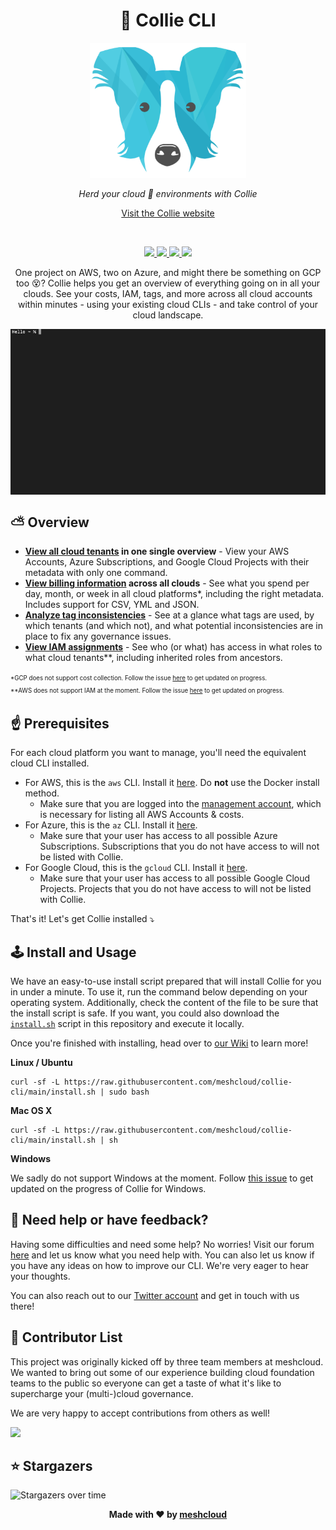 <h1 align="center">🐶 Collie CLI</h1>

<p align="center">
  <img src="/.github/collie-logo-blue.png" width="250">
</p>

<p align="center">
  <i>Herd your cloud 🐑 environments with Collie</i>
</p>

<p align="center">
  <a href="https://collie-cli.io/">Visit the Collie website</a>
</p>

<br>

<p align="center">
  <a href="https://github.com/meshcloud/collie-cli/actions/workflows/build.yml">
    <img src="https://github.com/meshcloud/collie-cli/actions/workflows/build.yml/badge.svg">
  </a>
  <a href="https://github.com/meshcloud/collie-cli/graphs/contributors">
    <img src="https://img.shields.io/badge/maintained-true-green">
  </a>
  <a href="https://github.com/meshcloud/collie-cli/blob/develop/LICENSE">
    <img src="https://img.shields.io/github/license/meshcloud/collie-cli">
  </a>
  <a href="https://github.com/meshcloud/collie-cli/releases">
    <img src="https://img.shields.io/github/v/release/meshcloud/collie-cli?sort=semver">
  </a>
</p>

<p align="center">
    One project on AWS, two on Azure, and might there be something on GCP too 😵? Collie helps you get an overview of everything going on in all your clouds.
  See your costs, IAM, tags, and more across all cloud accounts within minutes - using your existing cloud CLIs - and take control of your cloud landscape.
</p>

<img align="center" src="/.github/collie-demo.gif">

## ⛅️ Overview

- **[View all cloud tenants](https://github.com/meshcloud/collie-cli/wiki#listing-tenants)
  in one single overview** - View your AWS Accounts, Azure Subscriptions, and
  Google Cloud Projects with their metadata with only one command.
- **[View billing information](https://github.com/meshcloud/collie-cli/wiki#listing-costs-per-tenant)
  across all clouds** - See what you spend per day, month, or week in all cloud
  platforms*, including the right metadata. Includes support for CSV, YML and
  JSON.
- **[Analyze tag inconsistencies](https://github.com/meshcloud/collie-cli/wiki#identifying-inconsistencies-in-the-use-of-tags)** -
  See at a glance what tags are used, by which tenants (and which not), and what
  potential inconsistencies are in place to fix any governance issues.
- **[View IAM assignments](https://github.com/meshcloud/collie-cli/wiki#listing-iam-setup-per-tenant)** -
  See who (or what) has access in what roles to what cloud tenants**, including
  inherited roles from ancestors.

<sup><sub>*GCP does not support cost collection. Follow the issue
[here](https://github.com/meshcloud/collie-cli/issues/17) to get updated on
progress.</sub></sup><br>
<sup><sub>**AWS does not support IAM at the moment. Follow the issue
[here](https://github.com/meshcloud/collie-cli/issues/41) to get updated on
progress.</sub></sup>

## ☝️ Prerequisites<a name="prerequisites"></a>

For each cloud platform you want to manage, you'll need the equivalent cloud CLI
installed.

- For AWS, this is the `aws` CLI. Install it
  [here](https://docs.aws.amazon.com/cli/latest/userguide/install-cliv2.html).
  Do **not** use the Docker install method.
  - Make sure that you are logged into the
    [management account](https://docs.aws.amazon.com/organizations/latest/userguide/orgs_getting-started_concepts.html),
    which is necessary for listing all AWS Accounts & costs.
- For Azure, this is the `az` CLI. Install it
  [here](https://docs.microsoft.com/en-us/cli/azure/install-azure-cli).
  - Make sure that your user has access to all possible Azure Subscriptions.
    Subscriptions that you do not have access to will not be listed with Collie.
- For Google Cloud, this is the `gcloud` CLI. Install it
  [here](https://cloud.google.com/sdk/docs/quickstart).
  - Make sure that your user has access to all possible Google Cloud Projects.
    Projects that you do not have access to will not be listed with Collie.

That's it! Let's get Collie installed ⤵️

## 🕹 Install and Usage

We have an easy-to-use install script prepared that will install Collie for you
in under a minute. To use it, run the command below depending on your operating
system. Additionally, check the content of the file to be sure that the install
script is safe. If you want, you could also download the
[`install.sh`](https://github.com/meshcloud/collie-cli/blob/develop/install.sh)
script in this repository and execute it locally.

Once you're finished with installing, head over to
[our Wiki](https://github.com/meshcloud/collie-cli/wiki#before-using-collie) to
learn more!

**Linux / Ubuntu**

```
curl -sf -L https://raw.githubusercontent.com/meshcloud/collie-cli/main/install.sh | sudo bash
```

**Mac OS X**

```
curl -sf -L https://raw.githubusercontent.com/meshcloud/collie-cli/main/install.sh | sh
```

**Windows**

We sadly do not support Windows at the moment. Follow
[this issue](https://github.com/meshcloud/collie-cli/issues/2) to get updated on
the progress of Collie for Windows.

## 👋 Need help or have feedback?

Having some difficulties and need some help? No worries! Visit our forum
[here](https://github.com/meshcloud/collie-cli/discussions) and let us know what
you need help with. You can also let us know if you have any ideas on how to
improve our CLI. We're very eager to hear your thoughts.

You can also reach out to our [Twitter account](https://twitter.com/meshstack)
and get in touch with us there!

## 🙋‍ Contributor List

This project was originally kicked off by three team members at meshcloud. We
wanted to bring out some of our experience building cloud foundation teams to
the public so everyone can get a taste of what it's like to supercharge your
(multi-)cloud governance.

We are very happy to accept contributions from others as well!

<a href="https://github.com/meshcloud/collie-cli/graphs/contributors">
  <img src="https://contrib.rocks/image?repo=meshcloud/collie-cli" />
</a>

## ⭐️ Stargazers

<img src="https://starchart.cc/meshcloud/collie-cli.svg" alt="Stargazers over time" style="max-width: 100%">

<p align="center"><b>Made with ❤️ by <a href="https://meshcloud.io/?ref=gh-collie">meshcloud</a></b></p>

